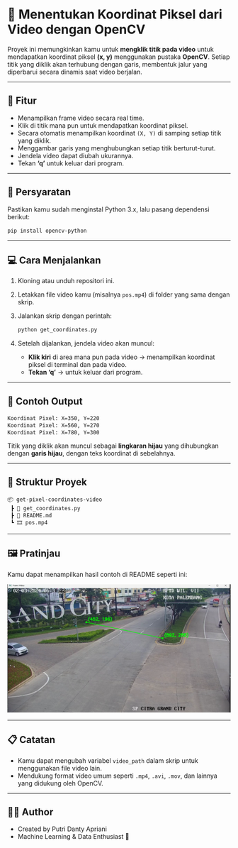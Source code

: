 # 🎥 Menentukan Koordinat Piksel dari Video dengan OpenCV

Proyek ini memungkinkan kamu untuk **mengklik titik pada video** untuk mendapatkan koordinat piksel **(x, y)** menggunakan pustaka **OpenCV**.
Setiap titik yang diklik akan terhubung dengan garis, membentuk jalur yang diperbarui secara dinamis saat video berjalan.

---

## 🚀 Fitur

* Menampilkan frame video secara real time.
* Klik di titik mana pun untuk mendapatkan koordinat piksel.
* Secara otomatis menampilkan koordinat `(X, Y)` di samping setiap titik yang diklik.
* Menggambar garis yang menghubungkan setiap titik berturut-turut.
* Jendela video dapat diubah ukurannya.
* Tekan **‘q’** untuk keluar dari program.

---

## 🧩 Persyaratan

Pastikan kamu sudah menginstal Python 3.x, lalu pasang dependensi berikut:

```bash
pip install opencv-python
```

---

## 💻 Cara Menjalankan

1. Kloning atau unduh repositori ini.
2. Letakkan file video kamu (misalnya `pos.mp4`) di folder yang sama dengan skrip.
3. Jalankan skrip dengan perintah:

   ```bash
   python get_coordinates.py
   ```
4. Setelah dijalankan, jendela video akan muncul:

   * **Klik kiri** di area mana pun pada video → menampilkan koordinat piksel di terminal dan pada video.
   * **Tekan ‘q’** → untuk keluar dari program.

---

## 🧠 Contoh Output

```
Koordinat Pixel: X=350, Y=220
Koordinat Pixel: X=560, Y=270
Koordinat Pixel: X=780, Y=300
```

Titik yang diklik akan muncul sebagai **lingkaran hijau** yang dihubungkan dengan **garis hijau**, dengan teks koordinat di sebelahnya.

---

## 📂 Struktur Proyek

```
📦 get-pixel-coordinates-video
 ┣ 📜 get_coordinates.py
 ┣ 📜 README.md
 ┗ 🎞️ pos.mp4
```

---

## 🖼️ Pratinjau

Kamu dapat menampilkan hasil contoh di README seperti ini:

![Preview](https://github.com/danty-putri/Menentukan-Koordinat-Dalam-Video/blob/main/Picture1.png)

---

## 📋 Catatan

* Kamu dapat mengubah variabel `video_path` dalam skrip untuk menggunakan file video lain.
* Mendukung format video umum seperti `.mp4`, `.avi`, `.mov`, dan lainnya yang didukung oleh OpenCV.

---

## 🧑‍💻 Author 
* Created by Putri Danty Apriani
* Machine Learning & Data Enthusiast 🚀
